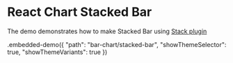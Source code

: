 # React Chart Stacked Bar

The demo demonstrates how to make Stacked Bar using [Stack plugin](../../docs/reference/stack.md)

.embedded-demo({ "path": "bar-chart/stacked-bar", "showThemeSelector": true, "showThemeVariants": true })
